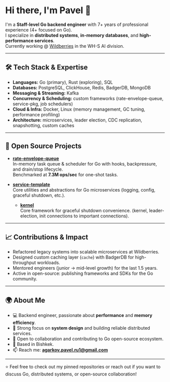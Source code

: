 # Hi there, I'm Pavel 👋

I'm a **Staff-level Go backend engineer** with 7+ years of professional experience (4+ focused on Go).  
I specialize in **distributed systems**, **in-memory databases**, and **high-performance services**.  
Currently working @ [Wildberries](https://github.com/wildberries-tech) in the WH-S AI division.

---

## 🛠️ Tech Stack & Expertise
- **Languages:** Go (primary), Rust (exploring), SQL
- **Databases:** PostgreSQL, ClickHouse, Redis, BadgerDB, MongoDB
- **Messaging & Streaming:** Kafka
- **Concurrency & Scheduling:** custom frameworks (rate-envelope-queue, service-pkg, job schedulers)
- **Cloud & Infra:** Docker, Linux (memory management, GC tuning, performance profiling)
- **Architecture:** microservices, leader election, CDC replication, snapshotting, custom caches

---

## 🚀 Open Source Projects
- [**rate-envelope-queue**](https://github.com/PavelAgarkov/rate-envelope-queue)  
  In-memory task queue & scheduler for Go with hooks, backpressure, and drain/stop lifecycle.  
  Benchmarked at **7.3M ops/sec** for one-shot tasks.

- [**service-template**](https://github.com/PavelAgarkov/service-template)  
  Core utilities and abstractions for Go microservices (logging, config, graceful shutdown, etc.).

  - [**kernel**](https://github.com/PavelAgarkov/kernel)  
  Core framework for graceful shutdown convenience. (kernel, leader-election, init connections to important connections).

---

## 📈 Contributions & Impact
- Refactored legacy systems into scalable microservices at Wildberries.
- Designed custom caching layer (`cache`) with BadgerDB for high-throughput workloads.
- Mentored engineers (junior → mid-level growth) for the last 1.5 years.
- Active in open-source: publishing frameworks and SDKs for the Go community.

---

## 🌍 About Me
- 💻 Backend engineer, passionate about **performance** and **memory efficiency**.
- 🧠 Strong focus on **system design** and building reliable distributed services.
- 🤝 Open to collaboration and contributing to Go open-source ecosystem.
- 📍 Based in Bishkek.
- 📫 Reach me: **agarkov.pavel.ru1@gmail.com**

---

⭐️ Feel free to check out my pinned repositories or reach out if you want to discuss Go, distributed systems, or open-source collaboration!
